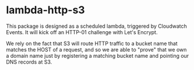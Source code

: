 # lambda-http-s3

This package is designed as a scheduled lambda, triggered by Cloudwatch Events.
It will kick off an HTTP-01 challenge with Let's Encrypt.

We rely on the fact that S3 will route HTTP traffic to a bucket name that
matches the HOST of a request, and so we are able to "prove" that we own a
domain name just by registering a matching bucket name and pointing our DNS
records at S3.
